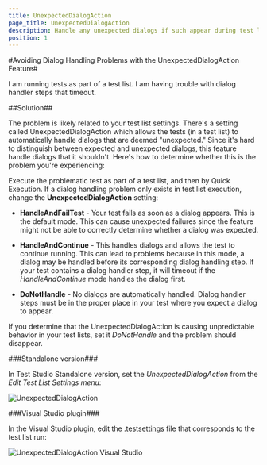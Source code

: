 ```yaml
---
title: UnexpectedDialogAction
page_title: UnexpectedDialogAction
description: Handle any unexpected dialogs if such appear during test list execution. 
position: 1
---
```

#Avoiding Dialog Handling Problems with the UnexpectedDialogAction Feature#

I am running tests as part of a test list. I am having trouble with dialog handler steps that timeout.


##Solution##

The problem is likely related to your test list settings. There's a setting called UnexpectedDialogAction which allows the tests (in a test list) to automatically handle dialogs that are deemed "unexpected." Since it's hard to distinguish between expected and unexpected dialogs, this feature handle dialogs that it shouldn't. Here's how to determine whether this is the problem you're experiencing:


Execute the problematic test as part of a test list, and then by Quick Execution. If a dialog handling problem only exists in test list execution, change the **UnexpectedDialogAction** setting:

* **HandleAndFailTest** - Your test fails as soon as a dialog appears. This is the default mode. This can cause unexpected failures since the feature might not be able to correctly determine whether a dialog was expected.

* **HandleAndContinue** - This handles dialogs and allows the test to continue running. This can lead to problems because in this mode, a dialog may be handled before its corresponding dialog handling step. If your test contains a dialog handler step, it will timeout if the *HandleAndContinue* mode handles the dialog first.

* **DoNotHandle** - No dialogs are automatically handled. Dialog handler steps must be in the proper place in your test where you expect a dialog to appear.

If you determine that the UnexpectedDialogAction is causing unpredictable behavior in your test lists, set it *DoNotHandle* and the problem should disappear.

###Standalone version###

In Test Studio Standalone version, set the *UnexpectedDialogAction* from the *Edit Test List Settings menu*:

![UnexpectedDialogAction][1]

###Visual Studio plugin###

In the Visual Studio plugin, edit the <a href="/features/test-runners/MSTest" target="_blank">.testsettings</a> file that corresponds to the test list run:

![UnexpectedDialogAction Visual Studio][2]

[1]: /img/knowledge-base/dialogs-and-popups-kb/unexpected-dialog-action/fig1.png
[2]: /img/knowledge-base/dialogs-and-popups-kb/unexpected-dialog-action/fig2.png
